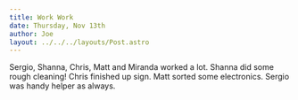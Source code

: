 ```yaml
---
title: Work Work
date: Thursday, Nov 13th
author: Joe
layout: ../../../layouts/Post.astro
---
```


Sergio, Shanna, Chris, Matt and Miranda worked a lot.  Shanna did some rough cleaning!  Chris finished up sign. Matt sorted some electronics. Sergio was handy helper as always.
